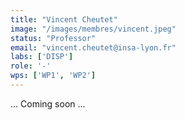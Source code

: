 ```yaml
---
title: "Vincent Cheutet"
image: "/images/membres/vincent.jpeg"
status: "Professor"
email: "vincent.cheutet@insa-lyon.fr"
labs: ['DISP']
role: '-'
wps: ['WP1', 'WP2']
---
```


... Coming soon ...
